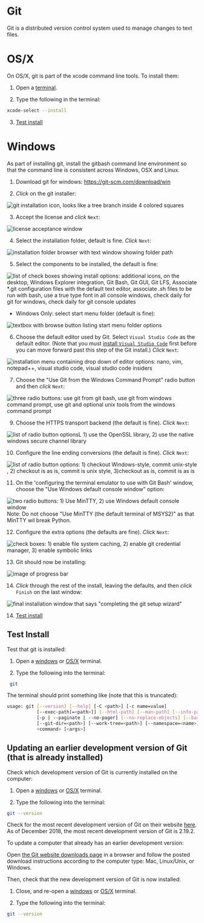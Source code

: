 # Git
Git is a distributed version control system used to manage changes to text files. 

# OS/X

On OS/X, git is part of the xcode command line tools. To install them:

1. Open a [terminal](osx_terminal.md).

2. Type the following in the terminal:
```bash
xcode-select --install
```
3. [Test install](#test-install)

# Windows
As part of installing git, install the gitbash command line environment so that the command line is consistent across Windows, OSX and Linux.

1. Download git for windows:
https://git-scm.com/download/win

2. *Click* on the git installer:

![git installation icon, looks like a tree branch inside 4 colored squares](../images/windows/git/git00.png)

3. Accept the license and *click* `Next`:

 ![license acceptance window](../images/windows/git/git01.png)

4. Select the installation folder, default is fine. *Click* `Next`:

![installation folder browser with text window showing folder path](../images/windows/git/git02.png)

5. Select the components to be installed, the default is fine: 

![list of check boxes showing install options: additional icons, on the desktop, Windows Explorer integration, Git Bash, Git GUI, Git LFS, Associate *.git configuration files with the default text editor, associate .sh files to be run with bash,  use a true type font in all console windows, check daily for git for windows, check daily for git console updates](../images/windows/git/git03.png)

- Windows Only: select start menu folder (default is fine):

![textbox with browse button listing start menu folder options](../images/windows/git/git04.png)

6. Choose the default editor used by Git. Select `Visual Studio Code` as the default editor. (Note that you must [install `Visual Studio Code`](vscode.md) first before you can move forward past this step of the Git install.) *Click* `Next`:

![installation menu containing drop down of editor options: nano, vim, notepad++, visual studio code, visual studio code insiders](../images/windows/git/git06.png)

7. Choose the "Use Git from the Windows Command Prompt" radio button and then *click* `Next`:

![three radio buttons: use git from git bash, use git from windows command prompt, use git and optional unix tools from the windows command prompt](../images/windows/git/git07.png) 

9. Choose the HTTPS transport backend (the default is fine). *Click* `Next`: 

![list of radio button optionsL 1) use the OpenSSL library, 2) use the native windows secure channel library](../images/windows/git/git08.png)

10. Configure the line ending conversions (the default is fine). *Click* `Next`:

![list of radio button options: 1) checkout Windows-style, commit unix-style , 2) checkout is as is, commit is unix style, 3)checkout as is, commit is as is](../images/windows/git/git09.png)

11. On the 'configuring the terminal emulator to use with Git Bash' window, choose the "Use Windows default console window" option:

![two radio buttons: 1) Use MinTTY, 2) use Windows default console window](../images/windows/git/git10.png)
Note: Do not choose "Use MinTTY (the default terminal of MSYS2)" as that MinTTY wil break Python. 

12. Configure the extra options (the defaults are fine). *Click* `Next`:

![check boxes: 1) enable file system caching, 2) enable git credential manager, 3) enable symbolic links](../images/windows/git/git11.png)

13. Git should now be installing:
 
 ![image of progress bar](../images/windows/git/git12.png)

14. *Click* through the rest of the install, leaving the defaults, and then *click* `Finish` on the last window: 

![final installation window that says "completing the git setup wizard"](../images/windows/git/git13.png)

14. [Test install](#test-install)

## Test Install

Test that git is installed:

1. Open a [windows](windows_terminal.md) or [OS/X](osx_terminal.md) terminal. 

2. Type the following into the terminal:
```bash
 git
 ```

The terminal should print something like (note that this is truncated):

```bash
usage: git [--version] [--help] [-C <path>] [-c name=value]
           [--exec-path[=<path>]] [--html-path] [--man-path] [--info-path]
           [-p | --paginate | --no-pager] [--no-replace-objects] [--bare]
           [--git-dir=<path>] [--work-tree=<path>] [--namespace=<name>]
           <command> [<args>]


```
## Updating an earlier development version of Git (that is already installed) 

Check which development version of Git is currently installed on the computer:  

1. Open a [windows](windows_terminal.md) or [OS/X](osx_terminal.md) terminal. 

2. Type the following into the terminal:
```bash 
git --version
 ```

Check for the most recent development version of Git on their website [here](https://git-scm.com/downloads). As of December 2018, the most recent development version of Git is 2.19.2. 

To update a computer that already has an earlier development version: 

Open [the Git website downloads page](https://git-scm.com/downloads) in a browser and follow the posted download instructions according to the computer type: Mac, Linux/Unix, or Windows.  

Then, check that the new development version of Git is now installed:

1. Close, and re-open a [windows](windows_terminal.md) or [OS/X](osx_terminal.md) terminal. 

2. Type the following into the terminal:
```bash 
git --version
 ```
 


